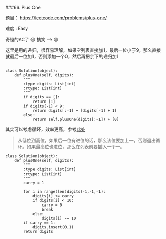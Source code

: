 ###66. Plus One

题目： 
<https://leetcode.com/problems/plus-one/>


难度 : Easy



奇怪的AC了
😄
搞笑 —> 😓

这里是用的递归，很容易理解，如果空列表直接加1，最后一位小于9，那么直接就最后一位加1，否则添加一个0，然后再把余下的递归加1


```

class Solution(object):
    def plusOne(self, digits):
        """
        :type digits: List[int]
        :rtype: List[int]
        """
        if digits == []:
            return [1]
        if digits[-1] < 9:
            return digits[:-1] + [digits[-1] + 1]
        else:
            return self.plusOne(digits[:-1]) + [0]
```


其实可以考虑循环，效率更高，参考[此处](https://shenjie1993.gitbooks.io/leetcode-python/content/066%20Plus%20One.html)



> 从低位到高位，如果后一位有进位的话，那么该位要加上一，否则退出循环。如果最高位也进位，那么在列表前要插入一个一。



```
class Solution(object):
    def plusOne(self, digits):
        """
        :type digits: List[int]
        :rtype: List[int]
        """
        carry = 1

        for i in range(len(digits)-1,-1,-1):
            digits[i] += carry
            if digits[i] < 10:
                carry = 0
                break
            else:
                digits[i] -= 10
        if carry == 1:
            digits.insert(0,1)
        return digits
```

